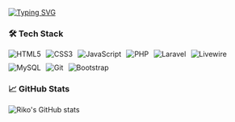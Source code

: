 [![Typing SVG](https://readme-typing-svg.demolab.com?font=Fira+Code&pause=1000&width=435&lines=Hi+there+I%2Cm+Rikos)](https://git.io/typing-svg)

### 🛠️ Tech Stack
<div style="display: flex; flex-wrap: wrap; gap: 10px; align-items: center;">
  <img src="https://img.shields.io/badge/-HTML5-E34F26?style=flat-square&logo=html5&logoColor=white" alt="HTML5"/>
  <img src="https://img.shields.io/badge/-CSS3-1572B6?style=flat-square&logo=css3&logoColor=white" alt="CSS3"/>
  <img src="https://img.shields.io/badge/-JavaScript-F7DF1E?style=flat-square&logo=javascript&logoColor=black" alt="JavaScript"/>
  <img src="https://img.shields.io/badge/-PHP-777BB4?style=flat-square&logo=php&logoColor=white" alt="PHP"/>
  <img src="https://img.shields.io/badge/-Laravel-FF2D20?style=flat-square&logo=laravel&logoColor=white" alt="Laravel"/>
  <img src="https://img.shields.io/badge/-Livewire-4E56A6?style=flat-square&logo=livewire&logoColor=white" alt="Livewire"/>
  <img src="https://img.shields.io/badge/-MySQL-4479A1?style=flat-square&logo=mysql&logoColor=white" alt="MySQL"/>
  <img src="https://img.shields.io/badge/-Git-F05032?style=flat-square&logo=git&logoColor=white" alt="Git"/>
  <img src="https://img.shields.io/badge/-Bootstrap-563D7C?style=flat-square&logo=bootstrap&logoColor=white" alt="Bootstrap"/>
</div>

### 📈 GitHub Stats

![Riko's GitHub stats](https://github-readme-stats.vercel.app/api?username=27rikos&show_icons=true&theme=radical)
